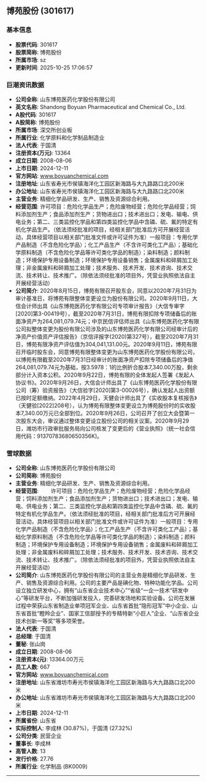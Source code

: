 ## 博苑股份 (301617)

### 基本信息

- **股票代码**: 301617
- **股票简称**: 博苑股份
- **所属市场**: sz
- **更新时间**: 2025-10-25 17:06:57

### 巨潮资讯数据

- **公司全称**: 山东博苑医药化学股份有限公司
- **英文名称**: Shandong Boyuan Pharmaceutical and Chemical Co., Ltd.
- **A股代码**: 301617
- **A股简称**: 博苑股份
- **所属市场**: 深交所创业板
- **所属行业**: 化学原料和化学制品制造业
- **法人代表**: 于国清
- **注册资本(万元)**: 13364
- **成立日期**: 2008-08-06
- **上市日期**: 2024-12-11
- **官方网站**: www.boyuanchemical.com
- **注册地址**: 山东省寿光市侯镇海洋化工园区新海路与大九路路口北200米
- **办公地址**: 山东省寿光市侯镇海洋化工园区新海路与大九路路口北200米
- **主营业务**: 精细化学品研发、生产、销售及资源综合利用。
- **经营范围**: 许可项目：危险化学品生产；危险废物经营；危险化学品经营；饲料添加剂生产；食品添加剂生产；货物进出口；技术进出口；发电、输电、供电业务；第二、三类监控化学品和第四类监控化学品中含磷、硫、氟的特定有机化学品生产。（依法须经批准的项目，经相关部门批准后方可开展经营活动，具体经营项目以相关部门批准文件或许可证件为准）一般项目：专用化学产品制造（不含危险化学品）；化工产品生产（不含许可类化工产品）；基础化学原料制造（不含危险化学品等许可类化学品的制造）；染料制造；颜料制造；环境保护专用设备制造；环境保护专用设备销售；金属废料和碎屑加工处理；非金属废料和碎屑加工处理；技术服务、技术开发、技术咨询、技术交流、技术转让、技术推广。（除依法须经批准的项目外，凭营业执照依法自主开展经营活动）
- **公司简介**: 2020年8月15日，博苑有限召开股东会，同意以2020年7月31日为审计基准日，将博苑有限整体变更设立为股份有限公司。2020年9月11日，大信会计师出具《山东博苑医药化学有限公司专项审计报告》（大信专审字[2020]第3-00419号），截至2020年7月31日，博苑有限扣除专项储备后的账面净资产为264,081,079.74元；中京民信评估师出具《山东博苑医药化学有限公司拟整体变更为股份有限公司涉及的山东博苑医药化学有限公司经审计后的净资产价值资产评估报告》（京信评报字(2020)第327号），截至2020年7月31日，博苑有限净资产评估值为304,041,131.00元。2020年9月11日，博苑有限召开临时股东会，同意博苑有限整体变更为山东博苑医药化学股份有限公司，以博苑有限截至2020年7月31日经审计的账面净资产扣除专项储备后的净值264,081,079.74元为基础，按3.5978：1的比例折合股本7,340.00万股，剩余部分计入资本公积。2020年9月22日，博苑有限的全体发起人签署《发起人协议书》。2020年9月26日，大信会计师出具了《山东博苑医药化学股份有限公司（筹）验资报告》（大信验字[2020]第3-00026号），确认发起人出资额已按时足额缴纳。2022年4月29日，天健会计师出具了《实收股本复核报告》（天健验[2022]208号），认为博苑有限整体变更设立为博苑股份时的实收股本7,340.00万元已全部到位。2020年9月26日，公司召开了创立大会暨第一次股东大会，审议通过整体变更设立股份公司的相关议案。2020年9月29日，潍坊市行政审批服务局向公司核发了变更后的《营业执照》（统一社会信用代码：91370783680650356K)。

### 雪球数据

- **公司全称**: 山东博苑医药化学股份有限公司
- **公司简称**: 博苑股份
- **主营业务**: 精细化学品研发、生产、销售及资源综合利用。
- **经营范围**: 　　许可项目：危险化学品生产；危险废物经营；危险化学品经营；饲料添加剂生产；食品添加剂生产；货物进出口；技术进出口；发电、输电、供电业务；第二、三类监控化学品和第四类监控化学品中含磷、硫、氟的特定有机化学品生产。（依法须经批准的项目，经相关部门批准后方可开展经营活动，具体经营项目以相关部门批准文件或许可证件为准）一般项目：专用化学产品制造（不含危险化学品）；化工产品生产（不含许可类化工产品）；基础化学原料制造（不含危险化学品等许可类化学品的制造）；染料制造；颜料制造；环境保护专用设备制造；环境保护专用设备销售；金属废料和碎屑加工处理；非金属废料和碎屑加工处理；技术服务、技术开发、技术咨询、技术交流、技术转让、技术推广。（除依法须经批准的项目外，凭营业执照依法自主开展经营活动）
- **公司简介**: 山东博苑医药化学股份有限公司的主营业务是精细化学品研发、生产、销售及资源综合利用。公司的主要产品是碘化物、特种功能化学品。公司设立独立研发中心，拥有“山东省企业技术中心”“省级“一企一技术”研发中心”等研发平台，不断加强研发投入，完善研发场地和实验设备。公司在发展过程中荣获山东省制造业单项冠军企业、山东省首批“隐形冠军”中小企业、山东省首批“瞪羚企业”、国家工信部授予的专精特新“小巨人”企业、“山东省企业技术创新一等奖”等多项荣誉。
- **法人代表**: 于国清
- **总经理**: 于国清
- **董秘**: 张山岗
- **成立日期**: 2008-08-06
- **注册资本(元)**: 13364.00万元
- **员工人数**: 667
- **官方网站**: www.boyuanchemical.com
- **注册地址**: 山东省潍坊市寿光市侯镇海洋化工园区新海路与大九路路口北200米
- **办公地址**: 山东省潍坊市寿光市侯镇海洋化工园区新海路与大九路路口北200米
- **上市日期**: 2024-12-11
- **所属省份**: 山东省
- **实际控制人**: 李成林 (30.87%)，于国清 (27.32%)
- **公司分类**: 民营企业
- **董事长**: 李成林
- **高管人数**: 13
- **发行价格**: 27.76
- **所属行业**: 化学制品 (BK0009)

---